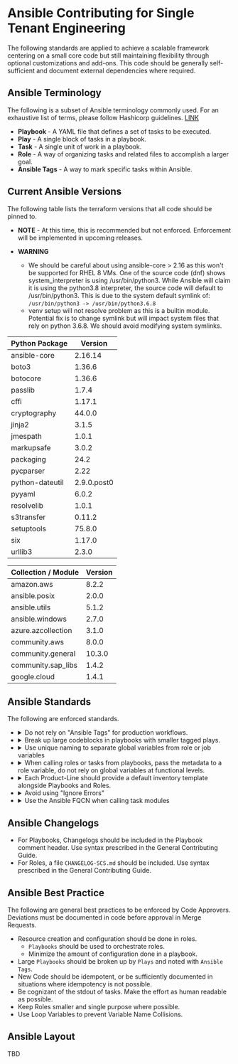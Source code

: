 # Ansible Contributing for Single Tenant Engineering
The following standards are applied to achieve a scalable framework centering on a small core code but still maintaining flexibility through optional customizations and add-ons.  This code should be generally self-sufficient and document external dependencies where required.

## Ansible Terminology
The following is a subset of Ansible terminology commonly used. For an exhaustive list of terms, please follow Hashicorp guidelines.  [LINK](https://docs.ansible.com/ansible/latest/reference_appendices/glossary.html)

* **Playbook** - A YAML file that defines a set of tasks to be executed.
* **Play** - A single block of tasks in a playbook.
* **Task** - A single unit of work in a playbook.
* **Role** - A way of organizing tasks and related files to accomplish a larger goal.
* **Ansible Tags** - A way to mark specific tasks within Ansible.

## Current Ansible Versions
The following table lists the terraform versions that all code should be pinned to.

* **NOTE** - At this time, this is recommended but not enforced.  Enforcement will be implemented in upcoming releases.

* **WARNING**
  * We should be careful about using ansible-core > 2.16 as this won't be supported for RHEL 8 VMs. One of the source code (dnf) shows system_interpreter is using /usr/bin/python3. While Ansible will claim it is using the python3.8 interpreter, the source code will default to /usr/bin/python3. This is due to the system default symlink of: `/usr/bin/python3 -> /usr/bin/python3.6.8`
  * venv setup will not resolve problem as this is a builtin module. Potential fix is to change symlink but will impact system files that rely on python 3.6.8. We should avoid modifying system symlinks.

| Python Package | Version |
| --- | --- |
| ansible-core | 2.16.14 |
| boto3 | 1.36.6 |
| botocore | 1.36.6 |
| passlib | 1.7.4 |
| cffi | 1.17.1 |
| cryptography | 44.0.0 |
| jinja2 | 3.1.5 |
| jmespath | 1.0.1 |
| markupsafe | 3.0.2 |
| packaging | 24.2 |
| pycparser | 2.22 |
| python-dateutil | 2.9.0.post0 |
| pyyaml | 6.0.2 |
| resolvelib | 1.0.1 |
| s3transfer | 0.11.2 |
| setuptools | 75.8.0 |
| six | 1.17.0 |
| urllib3 | 2.3.0 |

| Collection / Module | Version |
| --- | --- |
| amazon.aws | 8.2.2 |
| ansible.posix | 2.0.0 |
| ansible.utils | 5.1.2 |
| ansible.windows | 2.7.0 |
| azure.azcollection | 3.1.0 |
| community.aws | 8.0.0 |
| community.general | 10.3.0 |
| community.sap_libs | 1.4.2 |
| google.cloud | 1.4.1 |

## Ansible Standards
The following are enforced standards.

* <details><summary>Do not rely on "Ansible Tags" for production workflows.</summary><p>

  Explanation: `Ansible Tags` are a troubleshooting and debugging tool. Do not create a workflow that requires the use of tags in a production environment. Tag behavior and application are non-intuitive and may result in unexpected results if not fully understood.  The skill requirements for using `Ansible Tags` reliably in a production environment is relatively high.
  </p></details>

* <details><summary>Break up large codeblocks in playbooks with smaller tagged plays.</summary><p>

  Explanation: Breaking up large codeblocks into smaller related action makes it easier to troubleshoot and test. Applying tags to plays further enhances organization and testing options.
  </p></details>

* <details><summary>Use unique naming to separate global variables from role or job variables </summary><p>

  Example:  <role_name>_<variable>, or <runbook_name>_<variable>

  Explanation: Variable persisist and are unique to the host. Ansible does not automatically cleanup variables. It is important to track variable usage to prevent variable collision.
  </p></details>

* <details><summary>When calling roles or tasks from playbooks, pass the metadata to a role variable, do not rely on global variables at functional levels.</summary><p>

  Explanation: Ansible 'playbook' and 'fact' variables are effectively global in scope. Prevent accidental collisions by passing values to role variables and manipulate those instead.
  </p></details>

* <details><summary>Each Product-Line should provide a default inventory template alongside Playbooks and Roles.</summary><p>

  * All Playbooks within a Product-Line should be written to this default inventory.
  * The Inventory File Template should document all variables and contain example usage values.
  * Regional Teams will use the templates and maintain region specific inventories.

  Explanation: Standardization of workflow practices and Operational expectations. STE has opted to maintain a standard way of tracking variables in use for each business.

* <details><summary>Avoid using "Ignore Errors"</summary><p>

  Explanation: Ignore Errors is indisciriminate and effectively results in non-idempotent code. Additionaly it leaves red colored output that may be mis-interpreted by Operators.
  </p></details>

* <details><summary>Use the Ansible FQCN when calling task modules</summary><p>

  Explanation: "Declaring an FQCN ensures that an action uses code from the correct namespace. This avoids ambiguity and conflicts that can cause operations to fail or produce unexpected results."
  Link: https://ansible.readthedocs.io/projects/lint/rules/fqcn/
  </p></details>

## Ansible Changelogs
* For Playbooks, Changelogs should be included in the Playbook comment header. Use syntax prescribed in the General Contributing Guide.
* For Roles, a file `CHANGELOG-SCS.md` should be included. Use syntax prescribed in the General Contributing Guide.

## Ansible Best Practice
The following are general best practices to be enforced by Code Approvers. Deviations must be documented in code before approval in Merge Requests.
* Resource creation and configuration should be done in roles.
  * `Playbooks` should be used to orchestrate roles.
  * Minimize the amount of configuration done in a playbook.
* Large `Playbooks` should be broken up by `Plays` and noted with `Ansible Tags`.
* New Code should be idempotent, or be sufficiently documented in situations where idempotency is not possible.
* Be cognizant of the stdout of tasks. Make the effort as human readable as possible.
* Keep Roles smaller and single purpose where possible.
* Use Loop Variables to prevent Variable Name Collisions.
## Ansible Layout
TBD
